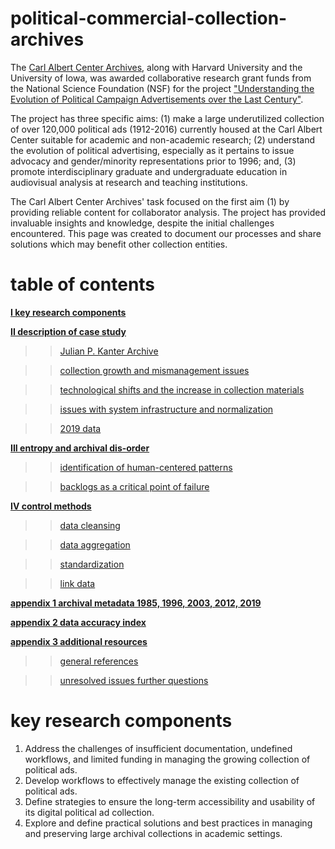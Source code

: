 # political-commercial-collection-archives


The [Carl Albert Center Archives](https://www.ou.edu/carlalbertcenter/congressional-collection), along with Harvard University and the University of Iowa, was awarded collaborative research grant funds from the National Science Foundation (NSF) for the project ["Understanding the Evolution of Political Campaign Advertisements over the Last Century"](https://s-lib024.lib.uiowa.edu/campaignvids/people.html).

The project has three specific aims: (1) make a large underutilized collection of  over 120,000 political ads (1912-2016) currently housed at the Carl Albert Center suitable for academic and non-academic research; (2) understand the evolution of political advertising, especially as it pertains to issue advocacy and gender/minority representations prior to 1996; and, (3) promote interdisciplinary graduate and undergraduate education in audiovisual analysis at research and teaching institutions. ​

The Carl Albert Center Archives' task focused on the first aim (1) by providing reliable content for collaborator analysis. The project has provided invaluable insights and knowledge, despite the initial challenges encountered. This page was created to document our processes and share solutions which may benefit other collection entities. 

# table of contents


**[I key research components](#key-research-components)**

**[II description of case study](#description-of-case-study)**


>> [Julian P. Kanter Archive](#Julian-P-Kanter-Archive)

>> [collection growth and mismanagement issues](#collection-growth-and-mismanagement-issues)

>> [technological shifts and the increase in collection materials](#technological-shifts-and-increase-in-collection-materials)

>> [issues with system infrastructure and normalization](#issues-with-system-infrastructure-and-normalization)

>> [2019 data](#2019-data)

**[III entropy and archival dis-order](#entropy-and-archival-dis-order)**

>> [identification of human-centered patterns](#identification-of-human-centered-patterns)

>> [backlogs as a critical point of failure](#backlogs-as-a-critical-point-of-failure)


**[IV control methods](#control-methods)**

>> [data cleansing](#data-cleansing)

>> [data aggregation](#data-aggregation)

>> [standardization](#standardization)

>> [link data](#link-data)

**[appendix 1  archival metadata 1985, 1996, 2003, 2012, 2019](#appendix-1-archival-metadata-1985-1996-2003-2012-2019)**

**[appendix 2 data accuracy index](#appendix-2-data-accuracy-index)**

**[appendix 3 additional resources](#appendix-3-additional-resources)**

>> [general references](#general-references)

>> [unresolved issues further questions](#unresolved-issues-further-questions)

#

# key research components

1. Address the challenges of insufficient documentation, undefined workflows, and limited funding in managing the growing collection of political ads.
2. Develop workflows to effectively manage the existing collection of political ads.
3. Define strategies to ensure the long-term accessibility and usability of its digital political ad collection.
4. Explore and define practical solutions and best practices in managing and preserving large archival collections in academic settings.

